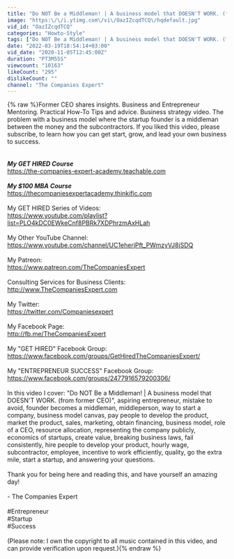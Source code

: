 ```yaml
---
title: "Do NOT Be a Middleman! | A business model that DOESN'T WORK. (from former CEO)"
image: "https:\/\/i.ytimg.com\/vi\/OazIZcqdTCQ\/hqdefault.jpg"
vid_id: "OazIZcqdTCQ"
categories: "Howto-Style"
tags: ["Do NOT Be a Middleman! | A business model that DOESN'T WORK. (from former CEO)","business model","middleman"]
date: "2022-03-19T18:54:14+03:00"
vid_date: "2020-11-05T12:45:00Z"
duration: "PT3M55S"
viewcount: "10163"
likeCount: "295"
dislikeCount: ""
channel: "The Companies Expert"
---
```

{% raw %}Former CEO shares insights.  Business and Entrepreneur Mentoring. Practical How-To Tips and advice.  Business strategy video.  The problem with a business model where the startup founder is a middleman between the money and the subcontractors.  If you liked this video, please subscribe, to learn how you can get start, grow, and lead your own business to success.<br /><br /><br />***My GET HIRED Course***<br /><a rel="nofollow" target="blank" href="https://the-companies-expert-academy.teachable.com">https://the-companies-expert-academy.teachable.com</a><br /><br />***My $100 MBA Course***<br /><a rel="nofollow" target="blank" href="https://thecompaniesexpertacademy.thinkific.com">https://thecompaniesexpertacademy.thinkific.com</a><br /><br />My GET HIRED Series of Videos:<br /><a rel="nofollow" target="blank" href="https://www.youtube.com/playlist?list=PLO4kDC0EWkeCnf8PBRk7XDPhrzmAxHLah">https://www.youtube.com/playlist?list=PLO4kDC0EWkeCnf8PBRk7XDPhrzmAxHLah</a><br /><br />My Other YouTube Channel:  <br /><a rel="nofollow" target="blank" href="https://www.youtube.com/channel/UC1eherjPft_PWmzyVJ8jSDQ">https://www.youtube.com/channel/UC1eherjPft_PWmzyVJ8jSDQ</a><br /><br />My Patreon:<br /><a rel="nofollow" target="blank" href="https://www.patreon.com/TheCompaniesExpert">https://www.patreon.com/TheCompaniesExpert</a><br /><br />Consulting Services for Business Clients:<br /><a rel="nofollow" target="blank" href="http://www.TheCompaniesExpert.com">http://www.TheCompaniesExpert.com</a><br /><br />My Twitter: <br /><a rel="nofollow" target="blank" href="https://twitter.com/Companiesexpert">https://twitter.com/Companiesexpert</a><br /><br />My Facebook Page: <br /><a rel="nofollow" target="blank" href="http://fb.me/TheCompaniesExpert">http://fb.me/TheCompaniesExpert</a><br /><br />My &quot;GET HIRED&quot; Facebook Group: <br /><a rel="nofollow" target="blank" href="https://www.facebook.com/groups/GetHiredTheCompaniesExpert/">https://www.facebook.com/groups/GetHiredTheCompaniesExpert/</a><br /><br />My &quot;ENTREPRENEUR SUCCESS&quot; Facebook Group:<br /><a rel="nofollow" target="blank" href="https://www.facebook.com/groups/2477916579200306/">https://www.facebook.com/groups/2477916579200306/</a><br /><br />In this video I cover: &quot;Do NOT Be a Middleman! | A business model that DOESN'T WORK. (from former CEO)&quot;, aspiring entrepreneur, mistake to avoid, founder becomes a middleman, middleperson, way to start a company, business model canvas, pay people to develop the product, market the product, sales, marketing, obtain financing, business model, role of a CEO, resource allocation, representing the company publicly, economics of startups, create value, breaking business laws, fail consistently, hire people to develop your product, hourly wage, subcontractor, employee, incentive to work efficiently, quality, go the extra mile, start a startup, and answering your questions. <br /><br />Thank you for being here and reading this, and have yourself an amazing day!<br /><br />- The Companies Expert<br /><br />#Entrepreneur<br />#Startup<br />#Success<br /><br />(Please note:  I own the copyright to all music contained in this video, and can provide verification upon request.){% endraw %}
